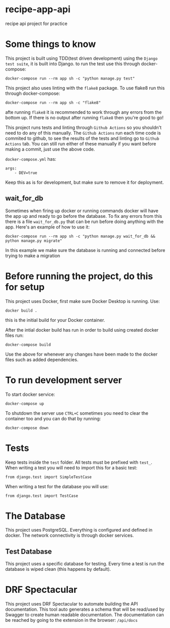 # recipe-app-api
recipe api project for practice



# Some things to know
This project is built using TDD(test driven development) using the `Django test suite`, it is built into Django. to run the test use this through docker-compose:
```
docker-compose run --rm app sh -c "python manage.py test"
```

This project also uses linting with the `flake8` package.
To use flake8 run this through docker-compose:
```
docker-compose run --rm app sh -c "flake8"
```
afte running `flake8` it is recommended to work through any errors from the bottom up. If there is no output after running `flake8` then you're good to go!

This project runs tests and linting through `Github Actions` so you shouldn't need to do any of this manually. The `Github Actions` run each time code is commited to github, to see the results of the tests and linting go to `Github Actions` tab. You can still run either of these manually if you want before making a commit, just use the above code.

`docker-compose.yml` has:
```
args:
    - DEV=true
```
 Keep this as is for development, but make sure to remove it for deployment.

 ## wait_for_db
 Sometimes when firing up docker or running commands docker will have the app up and ready to go before the database. To fix any errors from this there is a file `wait_for_db.py` that can be run before doing anything with the app. Here's an example of how to use it:
 ```
 docker-compose run --rm app sh -c "python manage.py wait_for_db && python manage.py migrate"
 ```
In this example we make sure the database is running and connected before trying to make a migration


# Before running the project, do this for setup
This project uses Docker, first make sure Docker Desktop is running.
Use:
```
docker build .
```
this is the initial build for your Docker container.

After the intial docker build has run in order to build using created docker files run:
```
docker-compose build
```
Use the above for whenever any changes have been made to the docker files such as added dependencies.



# To run development server
To start docker service:
```
docker-compose up
```

To shutdown the server use `CTRL+C`
sometimes you need to clear the container too and you can do that by running:
```
docker-compose down
```


# Tests
Keep tests inside the `test` folder. All tests must be prefixed with `test_`. When writing a test you will need to import this for a basic test:
```
from django.test import SimpleTestCase
```
When writing a test for the database you will use:
```
from django.test import TestCase
```

# The Database
This project uses PostgreSQL. Everything is configured and defined in docker. The network connectivity is through docker services.

## Test Database
This project uses a specific database for testing. Every time a test is run the database is wiped clean (this happens by default).


# DRF Spectacular
This project uses DRF Spectacular to automate building the API documentation.
This tool auto generates a schema that will be read/used by Swagger to create human readable documentation. The documentation can be reached by going to the extension in the browser: `/api/docs`